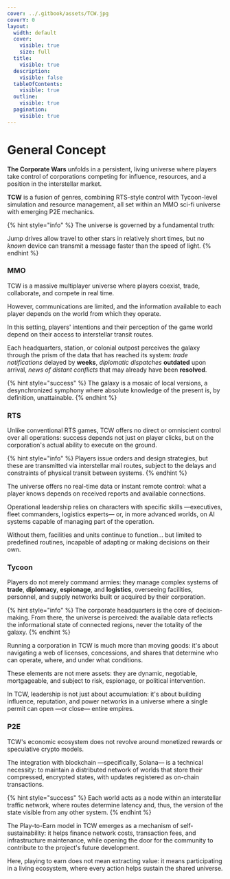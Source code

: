 ```yaml
---
cover: ../.gitbook/assets/TCW.jpg
coverY: 0
layout:
  width: default
  cover:
    visible: true
    size: full
  title:
    visible: true
  description:
    visible: false
  tableOfContents:
    visible: true
  outline:
    visible: true
  pagination:
    visible: true
---
```


# General Concept

**The Corporate Wars** unfolds in a persistent, living universe where players take control of corporations competing for influence, resources, and a position in the interstellar market.

**TCW** is a fusion of genres, combining RTS-style control with Tycoon-level simulation and resource management, all set within an MMO sci-fi universe with emerging P2E mechanics.

{% hint style="info" %}
The universe is governed by a fundamental truth:

Jump drives allow travel to other stars in relatively short times, but no _known_ device can transmit a message faster than the speed of light.
{% endhint %}

### MMO

TCW is a massive multiplayer universe where players coexist, trade, collaborate, and compete in real time.

However, communications are limited, and the information available to each player depends on the world from which they operate.

In this setting, players' intentions and their perception of the game world depend on their access to interstellar transit routes.

Each headquarters, station, or colonial outpost perceives the galaxy through the prism of the data that has reached its system: _trade notifications_ delayed by **weeks**, _diplomatic dispatches_ **outdated** upon arrival, _news of distant conflicts_ that may already have been **resolved**.

{% hint style="success" %}
The galaxy is a mosaic of local versions, a desynchronized symphony where absolute knowledge of the present is, by definition, unattainable.
{% endhint %}

### RTS

Unlike conventional RTS games, TCW offers no direct or omniscient control over all operations: success depends not just on player clicks, but on the corporation's actual ability to execute on the ground.

{% hint style="info" %}
Players issue orders and design strategies, but these are transmitted via interstellar mail routes, subject to the delays and constraints of physical transit between systems.
{% endhint %}

The universe offers no real-time data or instant remote control: what a player knows depends on received reports and available connections.

Operational leadership relies on characters with specific skills —executives, fleet commanders, logistics experts— or, in more advanced worlds, on AI systems capable of managing part of the operation.

Without them, facilities and units continue to function... but limited to predefined routines, incapable of adapting or making decisions on their own.

### Tycoon

Players do not merely command armies: they manage complex systems of **trade**, **diplomacy**, **espionage**, and **logistics**, overseeing facilities, personnel, and supply networks built or acquired by their corporation.

{% hint style="info" %}
The corporate headquarters is the core of decision-making. From there, the universe is perceived: the available data reflects the informational state of connected regions, never the totality of the galaxy.
{% endhint %}

Running a corporation in TCW is much more than moving goods: it's about navigating a web of licenses, concessions, and shares that determine who can operate, where, and under what conditions.

These elements are not mere assets: they are dynamic, negotiable, mortgageable, and subject to risk, espionage, or political intervention.

In TCW, leadership is not just about accumulation: it's about building influence, reputation, and power networks in a universe where a single permit can open —or close— entire empires.

### P2E

TCW's economic ecosystem does not revolve around monetized rewards or speculative crypto models.

The integration with blockchain —specifically, Solana— is a technical necessity: to maintain a distributed network of worlds that store their compressed, encrypted states, with updates registered as on-chain transactions.

{% hint style="success" %}
Each world acts as a node within an interstellar traffic network, where routes determine latency and, thus, the version of the state visible from any other system.
{% endhint %}

The Play-to-Earn model in TCW emerges as a mechanism of self-sustainability: it helps finance network costs, transaction fees, and infrastructure maintenance, while opening the door for the community to contribute to the project's future development.

Here, playing to earn does not mean extracting value: it means participating in a living ecosystem, where every action helps sustain the shared universe.
